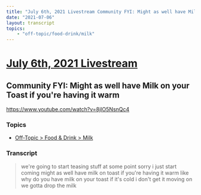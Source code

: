 ```yaml
---
title: "July 6th, 2021 Livestream Community FYI: Might as well have Milk on your Toast if you're having it warm"
date: "2021-07-06"
layout: transcript
topics:
    - "off-topic/food-drink/milk"
---
```

# [July 6th, 2021 Livestream](../2021-07-06.md)
## Community FYI: Might as well have Milk on your Toast if you're having it warm
https://www.youtube.com/watch?v=8jIO5NsnQc4

### Topics
* [Off-Topic > Food & Drink > Milk](../topics/off-topic/food-drink/milk.md)

### Transcript

> we're going to start teasing stuff at some point sorry i just start coming might as well have milk on toast if you're having it warm like why do you have milk on your toast if it's cold i don't get it moving on we gotta drop the milk
